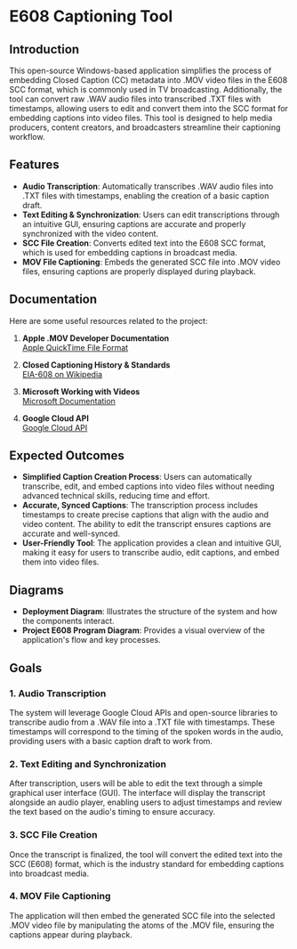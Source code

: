 # E608 Captioning Tool

## Introduction

This open-source Windows-based application simplifies the process of embedding Closed Caption (CC) metadata into .MOV video files in the E608 SCC format, which is commonly used in TV broadcasting. Additionally, the tool can convert raw .WAV audio files into transcribed .TXT files with timestamps, allowing users to edit and convert them into the SCC format for embedding captions into video files. This tool is designed to help media producers, content creators, and broadcasters streamline their captioning workflow.

## Features

- **Audio Transcription**: Automatically transcribes .WAV audio files into .TXT files with timestamps, enabling the creation of a basic caption draft.
- **Text Editing & Synchronization**: Users can edit transcriptions through an intuitive GUI, ensuring captions are accurate and properly synchronized with the video content.
- **SCC File Creation**: Converts edited text into the E608 SCC format, which is used for embedding captions in broadcast media.
- **MOV File Captioning**: Embeds the generated SCC file into .MOV video files, ensuring captions are properly displayed during playback.

## Documentation

Here are some useful resources related to the project:

1. **Apple .MOV Developer Documentation**  
   [Apple QuickTime File Format](https://developer.apple.com/documentation/quicktime-file-format/movie_atoms)

2. **Closed Captioning History & Standards**  
   [EIA-608 on Wikipedia](https://en.wikipedia.org/wiki/EIA-608)

3. **Microsoft Working with Videos**  
   [Microsoft Documentation](https://learn.microsoft.com/en-us/windows/win32/medfound/workingwithvideo)

4. **Google Cloud API**  
   [Google Cloud API](https://cloud.google.com/apis)

## Expected Outcomes

- **Simplified Caption Creation Process**: Users can automatically transcribe, edit, and embed captions into video files without needing advanced technical skills, reducing time and effort.
- **Accurate, Synced Captions**: The transcription process includes timestamps to create precise captions that align with the audio and video content. The ability to edit the transcript ensures captions are accurate and well-synced.
- **User-Friendly Tool**: The application provides a clean and intuitive GUI, making it easy for users to transcribe audio, edit captions, and embed them into video files.

## Diagrams

- **Deployment Diagram**: Illustrates the structure of the system and how the components interact.
- **Project E608 Program Diagram**: Provides a visual overview of the application's flow and key processes.

## Goals

### 1. Audio Transcription

The system will leverage Google Cloud APIs and open-source libraries to transcribe audio from a .WAV file into a .TXT file with timestamps. These timestamps will correspond to the timing of the spoken words in the audio, providing users with a basic caption draft to work from.

### 2. Text Editing and Synchronization

After transcription, users will be able to edit the text through a simple graphical user interface (GUI). The interface will display the transcript alongside an audio player, enabling users to adjust timestamps and review the text based on the audio's timing to ensure accuracy.

### 3. SCC File Creation

Once the transcript is finalized, the tool will convert the edited text into the SCC (E608) format, which is the industry standard for embedding captions into broadcast media.

### 4. MOV File Captioning

The application will then embed the generated SCC file into the selected .MOV video file by manipulating the atoms of the .MOV file, ensuring the captions appear during playback.



